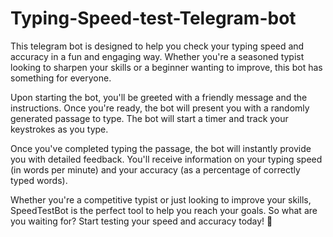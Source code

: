 # Typing-Speed-test-Telegram-bot

This telegram bot is designed to help you check your typing speed and accuracy in a fun and engaging way. Whether you're a seasoned typist looking to sharpen your skills or a beginner wanting to improve, this bot has something for everyone.

Upon starting the bot, you'll be greeted with a friendly message and the instructions. Once you're ready, the bot will present you with a randomly generated passage to type. The bot will start a timer and track your keystrokes as you type.

Once you've completed typing the passage, the bot will instantly provide you with detailed feedback. You'll receive information on your typing speed (in words per minute) and your accuracy (as a percentage of correctly typed words). 

Whether you're a competitive typist or just looking to improve your skills, SpeedTestBot is the perfect tool to help you reach your goals. So what are you waiting for? Start testing your speed and accuracy today! 🚀

